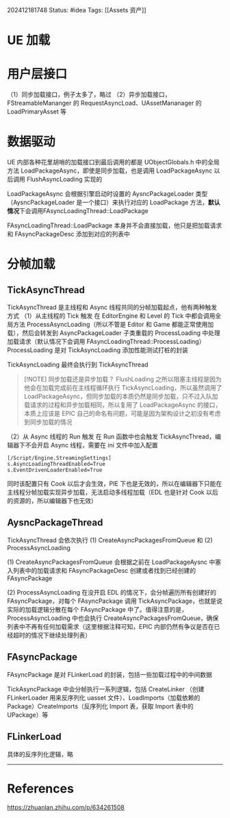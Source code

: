 202412181748
Status: #idea
Tags: [[Assets 资产]]
# UE 加载
# 用户层接口
（1）同步加载接口，例子太多了，略过
（2）异步加载接口，FStreamableMananger 的 RequestAsyncLoad、UAssetMananager 的 LoadPrimaryAsset 等
# 数据驱动
UE 内部各种花里胡哨的加载接口到最后调用的都是 UObjectGlobals.h 中的全局方法 LoadPackageAsync，即使是同步加载，也是调用 LoadPackageAsync 以后调用 FlushAsyncLoading 实现的

LoadPackageAsync 会根据引擎启动时设置的 AysncPackageLoader 类型（AysncPackageLoader 是一个接口）来执行对应的 LoadPackage 方法，**默认情况**下会调用FAsyncLoadingThread::LoadPackage

FAsyncLoadingThread::LoadPackage 本身并不会直接加载，他只是把加载请求和 FAsyncPackageDesc 添加到对应的列表中
# 分帧加载
## TickAsyncThread
TickAsyncThread 是主线程和 Async 线程共同的分帧加载起点，他有两种触发方式
（1）从主线程的 Tick 触发
在 EditorEngine 和 Level 的 Tick 中都会调用全局方法 ProcessAsyncLoading（所以不管是 Editor 和 Game 都能正常使用加载），然后会转发到 AsyncPackageLoader 子类重载的 ProcessLoading 中处理加载请求（默认情况下会调用 FAsyncLoadingThread::ProcessLoading）ProcessLoading 是对 TickAsyncLoading 添加性能测试打桩的封装

TickAsyncLoading 最终会执行到 TickAsyncThread

> [!NOTE] 同步加载还是异步加载？
> FlushLoading 之所以阻塞主线程是因为他会在加载完成前在主线程循环执行 TickAsyncLoading，所以虽然调用了 LoadPackageAsync，但同步加载的本质仍然是同步加载，只不过入队加载请求的过程和异步加载相同，所以复用了 LoadPackageAsync 的接口，本质上应该是 EPIC 自己的命名有问题，可能是因为架构设计之初没有考虑到同步加载的情况

（2）从 Async 线程的 Run 触发
在 Run 函数中也会触发 TickAsyncThread，编辑器下不会开启 Async 线程，需要在 ini 文件中加入配置

```
[/Script/Engine.StreamingSettings]
s.AsyncLoadingThreadEnabled=True
s.EventDrivenLoaderEnabled=True
```
同时该配置只有 Cook 以后才会生效，PIE 下也是无效的，所以在编辑器下只能在主线程分帧加载实现异步加载，无法启动多线程加载（EDL 也是针对 Cook 以后的资源的，所以编辑器下也无效）
## AysncPackageThread
TickAsyncThread 会依次执行 (1) CreateAsyncPackagesFromQueue 和 (2) ProcessAsyncLoading

(1) CreateAsyncPackagesFromQueue 会根据之前在 LoadPackageAysnc 中塞入列表中的加载请求和 FAsyncPackageDesc 创建或者找到已经创建的 FAsyncPackage 

(2) ProcessAsyncLoading 在没开启 EDL 的情况下，会分帧遍历所有创建好的 FAsyncPackage，对每个 FAsyncPackage 调用 TickAsyncPackage，也就是说实际的加载逻辑分散在每个 FAsyncPackage 中了。值得注意的是，ProcessAsyncLoading 中也会执行 CreateAsyncPackagesFromQueue，确保列表中不再有任何加载需求（这里根据注释可知，EPIC 内部仍然有争议是否在已经超时的情况下继续处理列表）
## FAsyncPackage
FAsyncPackage 是对 FLinkerLoad 的封装，包括一些加载过程中的中间数据

TickAsyncPackage 中会分帧执行一系列逻辑，包括 CreateLinker （创建 FLinkerLoader 用来反序列化 uasset 文件）、LoadImports（加载依赖的 Package）CreateImports（反序列化 Import 表，获取 Import 表中的 UPackage）等
## FLinkerLoad
具体的反序列化逻辑，略

---
# References
https://zhuanlan.zhihu.com/p/634261508